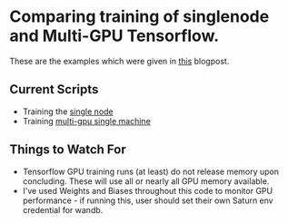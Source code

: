 # Comparing training of singlenode and Multi-GPU Tensorflow.
These are the examples which were given in [this](https://saturncloud.io/blog/tensorflow_intro/) blogpost.

## Current Scripts

* Training the [single node](comparison-training-multigpu.ipynb)
* Training [multi-gpu single machine](comparison-training-multigpu.ipynb) 

## Things to Watch For

* Tensorflow GPU training runs (at least) do not release memory upon concluding. These will use all or nearly all GPU memory available.
* I've used Weights and Biases throughout this code to monitor GPU performance - if running this, user should set their own Saturn env credential for wandb.

